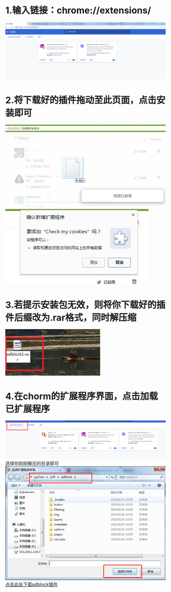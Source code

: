# 1.输入链接：chrome://extensions/
![](1.png)
# 2.将下载好的插件拖动至此页面，点击安装即可
![](2.jpg)
![](3.jpg)
# 3.若提示安装包无效，则将你下载好的插件后缀改为.rar格式，同时解压缩
![](4.png)
# 4.在chorm的扩展程序界面，点击加载已扩展程序
![](5.png)
选择你刚刚解压的目录即可
![](6.png)
[点击此处下载adblock插件](http://123.57.24.75:2000/downLoad/adblock.crx)